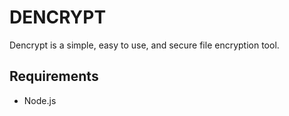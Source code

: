 # DENCRYPT
Dencrypt is a simple, easy to use, and secure file encryption tool.

## Requirements
- Node.js